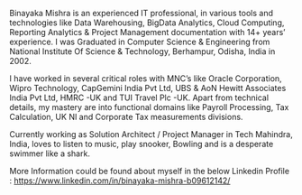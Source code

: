 Binayaka Mishra is an experienced IT professional, in various tools and technologies like Data Warehousing, BigData Analytics, Cloud Computing, Reporting Analytics & 
Project Management documentation with 14+ years’ experience. I was Graduated in Computer Science & Engineering from National Institute Of Science & Technology, Berhampur, Odisha, India 
in 2002. 

I have worked in several critical roles with MNC’s like Oracle Corporation, Wipro Technology, CapGemini India Pvt Ltd, UBS & AoN Hewitt Associates India Pvt Ltd, 
HMRC -UK and TUI Travel Plc -UK. Apart from technical details, my mastery are into functional domains like Payroll Processing, Tax Calculation, UK NI and 
Corporate Tax measurements divisions.

Currently working as Solution Architect / Project Manager in Tech Mahindra, India, loves to listen to music, play snooker, Bowling and is a desperate swimmer like a shark. 

More Information could be found about myself in the below Linkedin Profile : https://www.linkedin.com/in/binayaka-mishra-b09612142/
